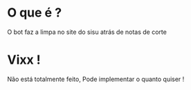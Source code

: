 # O que é ?
O bot faz a limpa no site do sisu atrás de notas de corte
# Vixx !
Não está totalmente feito, Pode implementar o quanto quiser !
